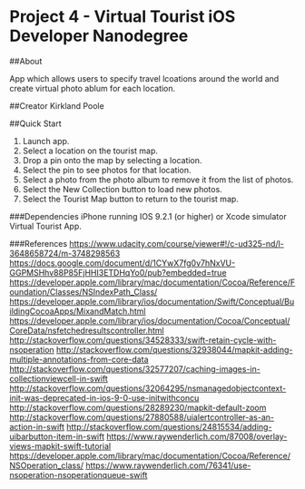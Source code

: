 Project 4 - Virtual Tourist
iOS Developer Nanodegree
=========

##About

App which allows users to specify travel lcoations around the world and create virtual photo ablum for each location.

##Creator
Kirkland Poole

##Quick Start
1. Launch app.
2. Select a location on the tourist map.
3. Drop a pin onto the map by selecting a location.
4. Select the pin to see photos for that location.
5. Select a photo from the photo album to remove it from the list of photos.
6. Select the New Collection button to load new photos.
7. Select the Tourist Map button to return to the tourist map.


###Dependencies
iPhone running IOS 9.2.1 (or higher) or Xcode simulator
Virtual Tourist App.

###References
https://www.udacity.com/course/viewer#!/c-ud325-nd/l-3648658724/m-3748298563
https://docs.google.com/document/d/1CYwX7fg0v7hNxVU-GGPMSHhv88P85FjHHI3ETDHqYo0/pub?embedded=true
https://developer.apple.com/library/mac/documentation/Cocoa/Reference/Foundation/Classes/NSIndexPath_Class/
https://developer.apple.com/library/ios/documentation/Swift/Conceptual/BuildingCocoaApps/MixandMatch.html
https://developer.apple.com/library/ios/documentation/Cocoa/Conceptual/CoreData/nsfetchedresultscontroller.html
http://stackoverflow.com/questions/34528333/swift-retain-cycle-with-nsoperation
http://stackoverflow.com/questions/32938044/mapkit-adding-multiple-annotations-from-core-data
http://stackoverflow.com/questions/32577207/caching-images-in-collectionviewcell-in-swift
http://stackoverflow.com/questions/32064295/nsmanagedobjectcontext-init-was-deprecated-in-ios-9-0-use-initwithconcu
http://stackoverflow.com/questions/28289230/mapkit-default-zoom
http://stackoverflow.com/questions/27880588/uialertcontroller-as-an-action-in-swift
http://stackoverflow.com/questions/24815534/adding-uibarbutton-item-in-swift
https://www.raywenderlich.com/87008/overlay-views-mapkit-swift-tutorial
https://developer.apple.com/library/mac/documentation/Cocoa/Reference/NSOperation_class/
https://www.raywenderlich.com/76341/use-nsoperation-nsoperationqueue-swift


